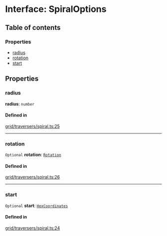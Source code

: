 # Interface: SpiralOptions

## Table of contents

### Properties

- [radius](SpiralOptions.md#radius)
- [rotation](SpiralOptions.md#rotation)
- [start](SpiralOptions.md#start)

## Properties

### <a id="radius" name="radius"></a> radius

 **radius**: `number`

#### Defined in

[grid/traversers/spiral.ts:25](https://github.com/flauwekeul/honeycomb/blob/next/src/grid/traversers/spiral.ts#L25)

___

### <a id="rotation" name="rotation"></a> rotation

 `Optional` **rotation**: [`Rotation`](../enums/Rotation.md)

#### Defined in

[grid/traversers/spiral.ts:26](https://github.com/flauwekeul/honeycomb/blob/next/src/grid/traversers/spiral.ts#L26)

___

### <a id="start" name="start"></a> start

 `Optional` **start**: [`HexCoordinates`](../index.md#HexCoordinates)

#### Defined in

[grid/traversers/spiral.ts:24](https://github.com/flauwekeul/honeycomb/blob/next/src/grid/traversers/spiral.ts#L24)
